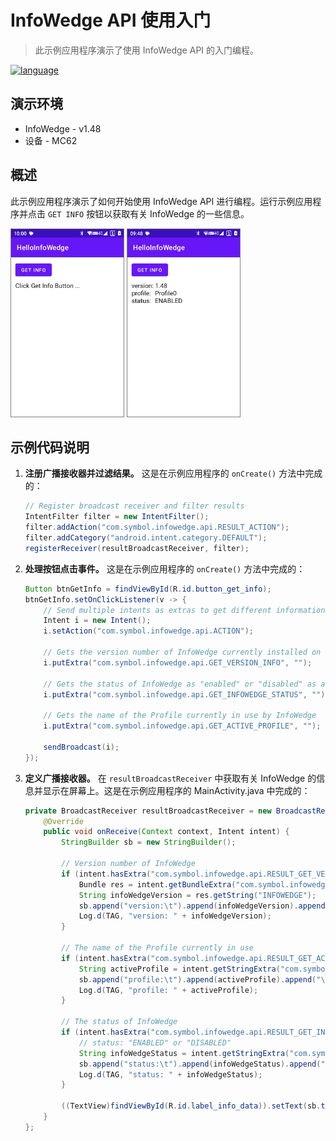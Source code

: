 # InfoWedge API 使用入门

> 此示例应用程序演示了使用 InfoWedge API 的入门编程。

[![language](https://img.shields.io/badge/en-English-green.svg)](README.md)

## 演示环境

- InfoWedge - v1.48
- 设备 - MC62

## 概述
此示例应用程序演示了如何开始使用 InfoWedge API 进行编程。运行示例应用程序并点击 `GET INFO` 按钮以获取有关 InfoWedge 的一些信息。

<img src="./pics/1.png" alt="1.png" width="180" height="300" style="border: 1px solid gray;">
<img src="./pics/overview.png" alt="overview.png" width="180" height="300" style="border: 1px solid gray;">

## 示例代码说明

1. **注册广播接收器并过滤结果。** 这是在示例应用程序的 `onCreate()` 方法中完成的：
    ```java
    // Register broadcast receiver and filter results
    IntentFilter filter = new IntentFilter();
    filter.addAction("com.symbol.infowedge.api.RESULT_ACTION");
    filter.addCategory("android.intent.category.DEFAULT");
    registerReceiver(resultBroadcastReceiver, filter);
    ```
2. **处理按钮点击事件。** 这是在示例应用程序的 `onCreate()` 方法中完成的：
    ```java
    Button btnGetInfo = findViewById(R.id.button_get_info);
    btnGetInfo.setOnClickListener(v -> {
        // Send multiple intents as extras to get different information
        Intent i = new Intent();
        i.setAction("com.symbol.infowedge.api.ACTION");

        // Gets the version number of InfoWedge currently installed on the device
        i.putExtra("com.symbol.infowedge.api.GET_VERSION_INFO", "");

        // Gets the status of InfoWedge as "enabled" or "disabled" as a string extra
        i.putExtra("com.symbol.infowedge.api.GET_INFOWEDGE_STATUS", "");

        // Gets the name of the Profile currently in use by InfoWedge
        i.putExtra("com.symbol.infowedge.api.GET_ACTIVE_PROFILE", "");

        sendBroadcast(i);
    });
    ```
3. **定义广播接收器。** 在 `resultBroadcastReceiver` 中获取有关 InfoWedge 的信息并显示在屏幕上。这是在示例应用程序的 MainActivity.java 中完成的：
    ```java
    private BroadcastReceiver resultBroadcastReceiver = new BroadcastReceiver() {
        @Override
        public void onReceive(Context context, Intent intent) {
            StringBuilder sb = new StringBuilder();

            // Version number of InfoWedge
            if (intent.hasExtra("com.symbol.infowedge.api.RESULT_GET_VERSION_INFO")) {
                Bundle res = intent.getBundleExtra("com.symbol.infowedge.api.RESULT_GET_VERSION_INFO");
                String infoWedgeVersion = res.getString("INFOWEDGE");
                sb.append("version:\t").append(infoWedgeVersion).append("\n");
                Log.d(TAG, "version: " + infoWedgeVersion);
            }

            // The name of the Profile currently in use
            if (intent.hasExtra("com.symbol.infowedge.api.RESULT_GET_ACTIVE_PROFILE")) {
                String activeProfile = intent.getStringExtra("com.symbol.infowedge.api.RESULT_GET_ACTIVE_PROFILE");
                sb.append("profile:\t").append(activeProfile).append("\n");
                Log.d(TAG, "profile: " + activeProfile);
            }

            // The status of InfoWedge
            if (intent.hasExtra("com.symbol.infowedge.api.RESULT_GET_INFOWEDGE_STATUS")) {
                // status: "ENABLED" or "DISABLED"
                String infoWedgeStatus = intent.getStringExtra("com.symbol.infowedge.api.RESULT_GET_INFOWEDGE_STATUS");
                sb.append("status:\t").append(infoWedgeStatus).append("\n");
                Log.d(TAG, "status: " + infoWedgeStatus);
            }

            ((TextView)findViewById(R.id.label_info_data)).setText(sb.toString());
        }
    };
    ```